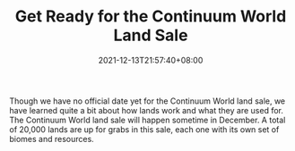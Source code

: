 ﻿---
title: "Get Ready for the Continuum World Land Sale"
date: 2021-12-13T21:57:40+08:00
lastmod: 2021-12-13T16:45:40+08:00
draft: false
authors: ["Bright"]
description: "Though we have no official date yet for the Continuum World land sale, we have learned quite a bit about how lands work and what they are used for. The Continuum World land sale will happen sometime in December. A total of 20,000 lands are up for grabs in this sale, each one with its own set of biomes and resources."
featuredImage: "get-ready-for-the-continuum-world-land-sale.jpeg"
tags: ["MMORPG","Play to Earn"]
categories: ["news"]
news: ["MMORPG"]
weight: 
lightgallery: true
pinned: false
recommend: false
recommend1: false
---

Though we have no official date yet for the Continuum World land sale, we have learned quite a bit about how lands work and what they are used for. The Continuum World land sale will happen sometime in December. A total of 20,000 lands are up for grabs in this sale, each one with its own set of biomes and resources.

<!--more-->

